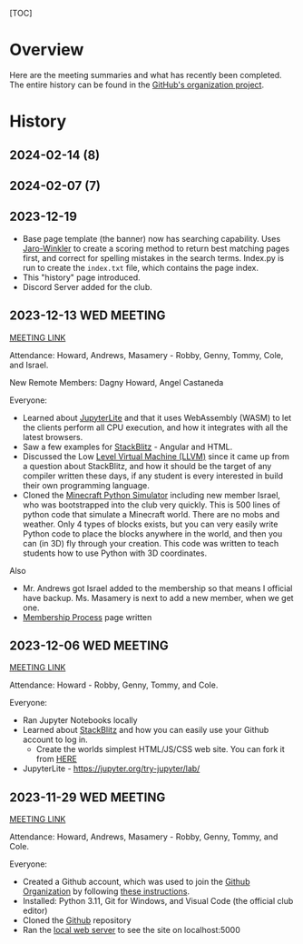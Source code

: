 [TOC]

<!--
DESCRIPTION: A journal of the weekly club meetings.
-->


# Overview

Here are the meeting summaries and what has recently been completed.
The entire history can be found in the [GitHub's organization project](https://github.com/orgs/PhoenixCodingAcademy/projects/2).

# History

## 2024-02-14 (8)

<!-- ![Harley](/static/images/harley.png) -->

## 2024-02-07 (7)

## 2023-12-19

* Base page template (the banner) now has searching capability. Uses [Jaro-Winkler](https://en.wikipedia.org/wiki/Jaro%E2%80%93Winkler_distance) to create a scoring method to return best matching pages first, and correct for spelling mistakes in the search terms. Index.py is run to create the `index.txt` file, which contains the page index.
* This "history" page introduced.
* Discord Server added for the club.

## 2023-12-13 WED MEETING

[MEETING LINK](https://github.com/orgs/PhoenixCodingAcademy/projects/2/views/1?pane=issue&itemId=46135093)

Attendance: Howard, Andrews, Masamery - Robby, Genny, Tommy, Cole, and Israel.

New Remote Members: Dagny Howard, Angel Castaneda

Everyone:

* Learned about [JupyterLite](https://jupyter.org/try-jupyter/lab/) and that it uses WebAssembly (WASM) to let the clients perform all CPU execution, and how it integrates with all the latest browsers.
* Saw a few examples for [StackBlitz](https://stackblitz.com/) - Angular and HTML.
* Discussed the Low [Level Virtual Machine (LLVM)](https://en.wikipedia.org/wiki/LLVM) since it came up from a question about StackBlitz, and how it should be the target of any compiler written these days, if any student is every interested in build their own programming language.
* Cloned the [Minecraft Python Simulator](https://github.com/robertscotthoward/minecraft) including new member Israel, who was bootstrapped into the club very quickly. This is 500 lines of python code that simulate a Minecraft world. There are no mobs and weather. Only 4 types of blocks exists, but you can very easily write Python code to place the blocks anywhere in the world, and then you can (in 3D) fly through your creation. This code was written to teach students how to use Python with 3D coordinates.

Also

* Mr. Andrews got Israel added to the membership so that means I official have backup. Ms. Masamery is next to add a new member, when we get one.
* [Membership Process](http://phoenixcodingacademy.pythonanywhere.com/pages/MembershipProcess.md) page written


## 2023-12-06 WED MEETING

[MEETING LINK](https://github.com/orgs/PhoenixCodingAcademy/projects/2/views/1?pane=issue&itemId=46135093)

Attendance: Howard - Robby, Genny, Tommy, and Cole.

Everyone:

* Ran Jupyter Notebooks locally
* Learned about [StackBlitz](https://stackblitz.com/) and how you can easily use your Github account to log in.
  * Create the worlds simplest HTML/JS/CSS web site. You can fork it from [HERE](https://stackblitz.com/edit/web-platform-kgbg3k?file=index.html,styles.css,script.js)
* JupyterLite - https://jupyter.org/try-jupyter/lab/

## 2023-11-29 WED MEETING

[MEETING LINK](https://github.com/orgs/PhoenixCodingAcademy/projects/2/views/1?pane=issue&itemId=46084747)

Attendance: Howard, Andrews, Masamery - Robby, Genny, Tommy, and Cole.

Everyone:

* Created a Github account, which was used to join the [Github Organization](https://github.com/orgs/PhoenixCodingAcademy) by following [these instructions](http://phoenixcodingacademy.pythonanywhere.com/pages/MembershipProcess.md).
* Installed: Python 3.11, Git for Windows, and Visual Code (the official club editor)
* Cloned the [Github](https://github.com/PhoenixCodingAcademy/PhoenixCodingAcademy) repository
* Ran the [local web server](http://phoenixcodingacademy.pythonanywhere.com/pages/QuickStart.md) to see the site on localhost:5000

